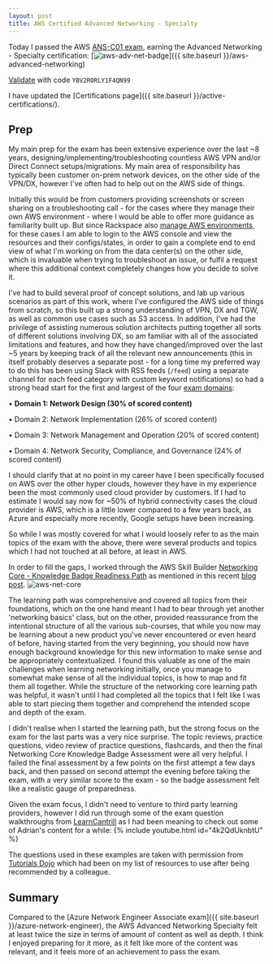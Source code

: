 ```yaml
---
layout: post
title: AWS Certified Advanced Networking - Specialty
---
```


Today I passed the AWS [ANS-C01 exam](https://aws.amazon.com/certification/certified-advanced-networking-specialty/), earning the Advanced Networking - Specialty certification:
[![aws-adv-net-badge](https://images.credly.com/size/680x680/images/4d08274f-64c1-495e-986b-3143f51b1371/image.png)]({{ site.baseurl }}/aws-advanced-networking)

[Validate](https://aws.amazon.com/verification) with code ```YBV2R0RLY1F4QN99```

I have updated the [Certifications page]({{ site.baseurl }}/active-certifications/).

## Prep
My main prep for the exam has been extensive experience over the last ~8 years, designing/implementing/troubleshooting countless AWS VPN and/or Direct Connect setups/migrations. My main area of responsibility has typically been customer on-prem network devices, on the other side of the VPN/DX, however I've often had to help out on the AWS side of things.

Initially this would be from customers providing screenshots or screen sharing on a troubleshooting call - for the cases where they manage their own AWS environment - where I would be able to offer more guidance as familiarity built up. But since Rackspace also [manage AWS environments](https://www.rackspace.com/newsroom/rackspace-technology-wins-three-2023-aws-partner-awards), for these cases I am able to login to the AWS console and view the resources and their configs/states, in order to gain a complete end to end view of what I'm working on from the data center(s) on the other side, which is invaluable when trying to troubleshoot an issue, or fulfil a request where this additional context completely changes how you decide to solve it.

I've had to build several proof of concept solutions, and lab up various scenarios as part of this work, where I've configured the AWS side of things from scratch, so this built up a strong understanding of VPN, DX and TGW, as well as common use cases such as S3 access. In addition, I've had the privilege of assisting numerous solution architects putting together all sorts of different solutions involving DX, so am familiar with all of the associated limitations and features, and how they have changed/improved over the last ~5 years by keeping track of all the relevant new announcements (this in itself probably deserves a separate post - for a long time my preferred way to do this has been using Slack with RSS feeds (```/feed```) using a separate channel for each feed category with custom keyword notifications) so had a strong head start for the first and largest of the four [exam domains](https://d1.awsstatic.com/training-and-certification/docs-advnetworking-spec/AWS-Certified-Advanced-Networking-Specialty_Exam-Guide.pdf):

• **Domain 1: Network Design (30% of scored content)**

• Domain 2: Network Implementation (26% of scored content)

• Domain 3: Network Management and Operation (20% of scored content)

• Domain 4: Network Security, Compliance, and Governance (24% of scored
content)

I should clarify that at no point in my career have I been specifically focused on AWS over the other hyper clouds, however they have in my experience been the most commonly used cloud provider by customers. If I had to estimate I would say now for ~50% of hybrid connectivity cases the cloud provider is AWS, which is a little lower compared to a few years back, as Azure and especially more recently, Google setups have been increasing.

So while I was mostly covered for what I would loosely refer to as the main topics of the exam with the above, there were several products and topics which I had not touched at all before, at least in AWS.

In order to fill the gaps, I worked through the AWS Skill Builder [Networking Core - Knowledge Badge Readiness Path](https://explore.skillbuilder.aws/learn/public/learning_plan/view/1944/networking-core-knowledge-badge-readiness-path) as mentioned in this recent [blog post](https://aws.amazon.com/blogs/networking-and-content-delivery/new-aws-networking-core-digital-knowledge-badge/).
![aws-net-core](https://images.credly.com/size/680x680/images/e75f222b-7f75-4d7b-8a6a-67d68aa59d62/image.png)

The learning path was comprehensive and covered all topics from their foundations, which on the one hand meant I had to bear through yet another 'networking basics' class, but on the other, provided reassurance from the intentional structure of all the various sub-courses, that while you now may be learning about a new product you've never encountered or even heard of before, having started from the very beginning, you should now have enough background knowledge for this new information to make sense and be appropriately contextualized. I found this valuable as one of the main challenges when learning networking initially, once you manage to somewhat make sense of all the individual topics, is how to map and fit them all together. While the structure of the networking core learning path was helpful, it wasn't until I had completed all the topics that I felt like I was able to start piecing them together and comprehend the intended scope and depth of the exam.

I didn't realise when I started the learning path, but the strong focus on the exam for the last parts was a very nice surprise. The topic reviews, practice questions, video review of practice questions, flashcards, and then the final Networking Core Knowledge Badge Assessment were all very helpful. I failed the final assessment by a few points on the first attempt a few days back, and then passed on second attempt the evening before taking the exam, with a very similar score to the exam - so the badge assessment felt like a realistic gauge of preparedness.

Given the exam focus, I didn't need to venture to third party learning providers, however I did run through some of the exam question walkthroughs from [LearnCantrill](https://youtube.com/@LearnCantrill) as I had been meaning to check out some of Adrian's content for a while:
{% include youtube.html id="4k2QdUknbtU" %}

The questions used in these examples are taken with permission from [Tutorials Dojo](https://tutorialsdojo.com/aws-certified-advanced-networking-specialty-exam-study-path-guide-ans-c01/) which had been on my list of resources to use after being recommended by a colleague.

## Summary
Compared to the [Azure Network Engineer Associate exam]({{ site.baseurl }}/azure-network-engineer), the AWS Advanced Networking Specialty felt at least twice the size in terms of amount of content as well as depth. I think I enjoyed preparing for it more, as it felt like more of the content was relevant, and it feels more of an achievement to pass the exam. 